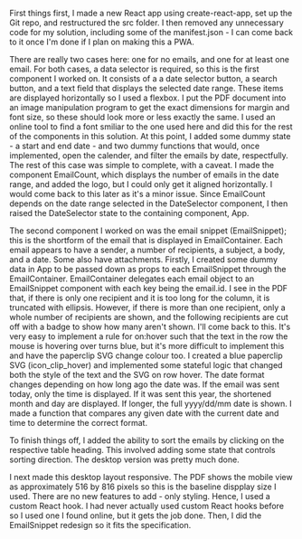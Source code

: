 First things first, I made a new React app using create-react-app, set up the Git repo, and restructured the src folder. I then removed any unnecessary code for my solution, including some of the manifest.json - I can come back to it once I'm done if I plan on making this a PWA.

There are really two cases here: one for no emails, and one for at least one email. For both cases, a data selector is required, so this is the first component I worked on. It consists of a a date selector button, a search button, and a text field that displays the selected date range. These items are displayed horizontally so I used a flexbox. I put the PDF document into an image manipulation program to get the exact dimensions for margin and font size, so these should look more or less exactly the same. I used an online tool to find a font smiliar to the one used here and did this for the rest of the components in this solution. At this point, I added some dummy state - a start and end date - and two dummy functions that would, once implemented, open the calender, and filter the emails by date, respectfully.
The rest of this case was simple to complete, with a caveat. I made the component EmailCount, which displays the number of emails in the date range, and added the logo, but I could only get it aligned horizontally. I would come back to this later as it's a minor issue. Since EmailCount depends on the date range selected in the DateSelector component, I then raised the DateSelector state to the containing component, App.

The second component I worked on was the email snippet (EmailSnippet); this is the shortform of the email that is displayed in EmailContainer. Each email appears to have a sender, a number of recipients, a subject, a body, and a date. Some also have attachments.
Firstly, I created some dummy data in App to be passed down as props to each EmailSnippet through the EmailContainer. EmailContainer delegates each email object to an EmailSnippet component with each key being the email.id.
I see in the PDF that, if there is only one recipient and it is too long for the column, it is truncated with ellipsis. However, if there is more than one recipient, only a whole number of recipients are shown, and the following recipients are cut off with a badge to show how many aren't shown. I'll come back to this.
It's very easy to implement a rule for on:hover such that the text in the row the mouse is hovering over turns blue, but it's more difficult to implement this and have the paperclip SVG change colour too. I created a blue paperclip SVG (icon_clip_hover) and implemented some stateful logic that changed both the style of the text and the SVG on row hover.
The date format changes depending on how long ago the date was. If the email was sent today, only the time is displayed. If it was sent this year, the shortened month and day are displayed. If longer, the full yyyy/dd/mm date is shown. I made a function that compares any given date with the current date and time to determine the correct format.

To finish things off, I added the ability to sort the emails by clicking on the respective table heading. This involved adding some state that controls sorting direction. The desktop version was pretty much done.

I next made this desktop layout responsive. The PDF shows the mobile view as approximately 516 by 816 pixels so this is the baseline dispplay size I used. There are no new features to add - only styling. Hence, I used a custom React hook. I had never actually used custom React hooks before so I used one I found online, but it gets the job done.
Then, I did the EmailSnippet redesign so it fits the specification.